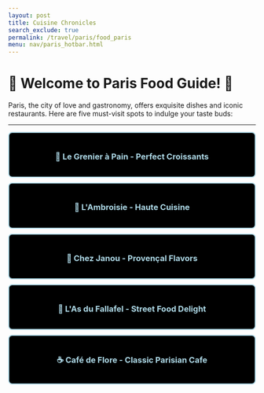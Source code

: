 ```yaml
---
layout: post 
title: Cuisine Chronicles
search_exclude: true
permalink: /travel/paris/food_paris
menu: nav/paris_hotbar.html
---
```


<h1>🌟 Welcome to Paris Food Guide! 🌟</h1>
<p>Paris, the city of love and gastronomy, offers exquisite dishes and iconic restaurants. Here are five must-visit spots to indulge your taste buds:</p>

---

<!-- Le Grenier à Pain -->
<div style="background-color: black; color: #add8e6; padding: 15px; border: 2px solid #add8e6; border-radius: 8px; margin-bottom: 10px; cursor: pointer; text-align: center; transition: background-color 0.3s ease, transform 0.2s ease;" onclick="this.nextElementSibling.style.display = this.nextElementSibling.style.display === 'none' ? 'block' : 'none';" onmouseover="this.style.backgroundColor='#1a1a1a'; this.style.transform='scale(1.02)';" onmouseout="this.style.backgroundColor='black'; this.style.transform='scale(1)';">
  <h3>🥐 Le Grenier à Pain - Perfect Croissants</h3>
</div>
<div style="display: none; padding: 10px;">
  <p><strong>Average Rating:</strong> <span id="averageRatingLeGrenier">Loading...</span>/5</p>
  A must-visit for authentic French pastries. Try their:
  <ul>
    <li>Butter Croissants</li>
    <li>Pain au Chocolat</li>
    <li>Baguettes</li>
    <li>Seasonal Fruit Tarts</li>
  </ul>
  <a href="/travel_frontend/travel/paris/food_paris12345" style="color: #007bff; text-decoration: none;">Write a Review for Le Grenier à Pain</a>
</div>


<!-- L'Ambroisie -->
<div style="background-color: black; color: #add8e6; padding: 15px; border: 2px solid #add8e6; border-radius: 8px; margin-bottom: 10px; cursor: pointer; text-align: center; transition: background-color 0.3s ease, transform 0.2s ease;" onclick="this.nextElementSibling.style.display = this.nextElementSibling.style.display === 'none' ? 'block' : 'none';" onmouseover="this.style.backgroundColor='#1a1a1a'; this.style.transform='scale(1.02)';" onmouseout="this.style.backgroundColor='black'; this.style.transform='scale(1)';">
  <h3>🍷 L'Ambroisie - Haute Cuisine</h3>
</div>
<div style="display: none; padding: 10px;">
  <p><strong>Average Rating:</strong> <span id="averageRatingLAmbroisie">Loading...</span>/5</p>
  This Michelin-starred restaurant is a symbol of French fine dining. Signature dishes include:
  <ul>
    <li>Foie Gras Ravioli</li>
    <li>Scallops with Truffle Sauce</li>
    <li>Duck Breast with Cherry Reduction</li>
    <li>Rich Chocolate Tart</li>
  </ul>
  <a href="/travel_frontend/travel/paris/food_paris1" style="color: #007bff; text-decoration: none;">Write a Review for L'Ambroisie</a>
</div>

<!-- Chez Janou -->
<div style="background-color: black; color: #add8e6; padding: 15px; border: 2px solid #add8e6; border-radius: 8px; margin-bottom: 10px; cursor: pointer; text-align: center; transition: background-color 0.3s ease, transform 0.2s ease;" onclick="this.nextElementSibling.style.display = this.nextElementSibling.style.display === 'none' ? 'block' : 'none';" onmouseover="this.style.backgroundColor='#1a1a1a'; this.style.transform='scale(1.02)';" onmouseout="this.style.backgroundColor='black'; this.style.transform='scale(1)';">
  <h3>🧀 Chez Janou - Provençal Flavors</h3>
</div>
<div style="display: none; padding: 10px;">
  <p><strong>Average Rating:</strong> <span id="averageRatingChezJanou">Loading...</span>/5</p>
  A charming bistro offering southern French specialties. Highlights include:
  <ul>
    <li>Ratatouille</li>
    <li>Goat Cheese Salad</li>
    <li>Beef Tartare</li>
    <li>Chocolate Mousse</li>
  </ul>
  <a href="/travel_frontend/travel/paris/food_paris12" style="color: #007bff; text-decoration: none;">Write a Review for Chez Janou</a>
</div>

<!-- L'As du Fallafel -->
<div style="background-color: black; color: #add8e6; padding: 15px; border: 2px solid #add8e6; border-radius: 8px; margin-bottom: 10px; cursor: pointer; text-align: center; transition: background-color 0.3s ease, transform 0.2s ease;" onclick="this.nextElementSibling.style.display = this.nextElementSibling.style.display === 'none' ? 'block' : 'none';" onmouseover="this.style.backgroundColor='#1a1a1a'; this.style.transform='scale(1.02)';" onmouseout="this.style.backgroundColor='black'; this.style.transform='scale(1)';">
  <h3>🥖 L'As du Fallafel - Street Food Delight</h3>
</div>
<div style="display: none; padding: 10px;">
  <p><strong>Average Rating:</strong> <span id="averageRatingFallafel">Loading...</span>/5</p>
  Located in the Marais, this spot is famed for its vibrant street food. Must-try items include:
  <ul>
    <li>Falafel Sandwich</li>
    <li>Shawarma Plate</li>
    <li>Hummus with Pita</li>
    <li>Pickled Vegetables</li>
  </ul>
  <a href="/travel_frontend/travel/paris/food_paris1234" style="color: #007bff; text-decoration: none;">Write a Review for L'As du Fallafel</a>
</div>

<!-- Café de Flore -->
<div style="background-color: black; color: #add8e6; padding: 15px; border: 2px solid #add8e6; border-radius: 8px; margin-bottom: 10px; cursor: pointer; text-align: center; transition: background-color 0.3s ease, transform 0.2s ease;" onclick="this.nextElementSibling.style.display = this.nextElementSibling.style.display === 'none' ? 'block' : 'none';" onmouseover="this.style.backgroundColor='#1a1a1a'; this.style.transform='scale(1.02)';" onmouseout="this.style.backgroundColor='black'; this.style.transform='scale(1)';">
  <h3>☕ Café de Flore - Classic Parisian Cafe</h3>
</div>
<div style="display: none; padding: 10px;">
  <p><strong>Average Rating:</strong> <span id="averageRatingFlore">Loading...</span>/5</p>
  An iconic cafe known for its historic charm and simple yet delightful menu. Enjoy:
  <ul>
    <li>Croque-Monsieur</li>
    <li>French Onion Soup</li>
    <li>Macarons</li>
    <li>Rich Hot Chocolate</li>
  </ul>
  <a href="/travel_frontend/travel/paris/food_paris12345" style="color: #007bff; text-decoration: none;">Write a Review for Café de Flore</a>
</div>

<script type="module">
import { pythonURI, fetchOptions } from '{{site.baseurl}}/assets/js/api/config.js';

document.addEventListener("DOMContentLoaded", () => {
    fetchAverageRatingFallafel();
    fetchAverageRatingFlore();
    fetchAverageRatingChezJanou();
    fetchAverageRatingLAmbroisie();
    fetchAverageRatingLeGrenier();
});

async function fetchAverageRatingFallafel() {
    try {
        const response = await fetch(`${pythonURI}/api/food_review_1234_api`);
        if (!response.ok) throw new Error("Failed to fetch reviews: " + response.statusText);
        
        const data = await response.json();
        updateAverageRating(data, 'averageRatingFallafel');
    } catch (error) {
        console.error("Error fetching average rating for Fallafel:", error);
    }
}

async function fetchAverageRatingFlore() {
    try {
        const response = await fetch(`${pythonURI}/api/food_review_12345_api`);
        if (!response.ok) throw new Error("Failed to fetch reviews: " + response.statusText);
        
        const data = await response.json();
        updateAverageRating(data, 'averageRatingFlore');
    } catch (error) {
        console.error("Error fetching average rating for Flore:", error);
    }
}

async function fetchAverageRatingChezJanou() {
    try {
        const response = await fetch(`${pythonURI}/api/food_review_12_api`);
        if (!response.ok) throw new Error("Failed to fetch reviews: " + response.statusText);
        
        const data = await response.json();
        updateAverageRating(data, 'averageRatingChezJanou');
    } catch (error) {
        console.error("Error fetching average rating for Chez Janou:", error);
    }
}

async function fetchAverageRatingLAmbroisie() {
    try {
        const response = await fetch(`${pythonURI}/api/food_review_1_api`);
        if (!response.ok) throw new Error("Failed to fetch reviews: " + response.statusText);
        
        const data = await response.json();
        updateAverageRating(data, 'averageRatingLAmbroisie');
    } catch (error) {
        console.error("Error fetching average rating for LAmbroisie:", error);
    }
}

async function fetchAverageRatingLeGrenier() {
    try {
        const response = await fetch(`${pythonURI}/api/food_review123_api`);
        if (!response.ok) throw new Error("Failed to fetch reviews: " + response.statusText);
        
        const data = await response.json();
        updateAverageRating(data, 'averageRatingLeGrenier');
    } catch (error) {
        console.error("Error fetching average rating for LeGrenier:", error);
    }
}

function updateAverageRating(data, elementId) {
    if (!Array.isArray(data) || data.length === 0) {
        document.getElementById(elementId).textContent = "No reviews yet";
        return;
    }

    let validRatings = data
        .map(review => Number(review.rating))
        .filter(rating => !isNaN(rating) && rating >= 0 && rating <= 5);

    document.getElementById(elementId).textContent = 
        validRatings.length > 0 ? (validRatings.reduce((sum, rating) => sum + rating, 0) / validRatings.length).toFixed(1) : "No valid ratings";
}
</script>

